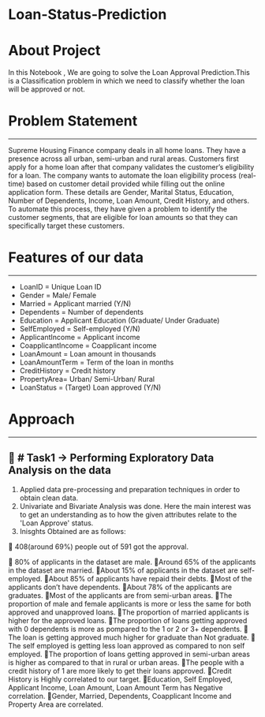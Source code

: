 # Loan-Status-Prediction
# About Project
In this Notebook , We are going to solve the Loan Approval Prediction.This is a Classification problem in which we need to classify whether the loan will be approved or not.
# Problem Statement
-------------------------------------------------------------------------------------------------------------------------------------------------------------------------
Supreme Housing Finance company deals in all home loans. They have a presence across all urban, semi-urban and rural areas. Customers first apply for a home loan after that company validates the customer’s eligibility for a loan. The company wants to automate the loan eligibility process (real-time) based on customer detail provided while filling out the online application form. These details are Gender, Marital Status, Education, Number of Dependents, Income, Loan Amount, Credit History, and others. To automate this process, they have given a problem to identify the customer segments, that are eligible for loan amounts so that they can specifically target these customers.
# Features of our data
-------------------------------------------------------------------------------------------------------------------------------------------------------------------------
* LoanID = Unique Loan ID
* Gender = Male/ Female
* Married = Applicant married (Y/N)
* Dependents = Number of dependents
* Education = Applicant Education (Graduate/ Under Graduate)
* SelfEmployed = Self-employed (Y/N)
* ApplicantIncome = Applicant income
* CoapplicantIncome = Coapplicant income
* LoanAmount = Loan amount in thousands
* LoanAmountTerm = Term of the loan in months
* CreditHistory = Credit history
* PropertyArea= Urban/ Semi-Urban/ Rural
* LoanStatus = (Target) Loan approved (Y/N)

# Approach
-------------------------------------------------------------------------------------------------------------------------------------------------------------------------
📍 # Task1 -> Performing Exploratory Data Analysis on the data
-----------------------------------------------------------------------------------------------------------------------------------------------------------------------

1. Applied data pre-processing and preparation techniques in order to obtain clean data.
2. Univariate and Bivariate Analysis was done. Here the main interest was to get an understanding as to how the given attributes relate to the 'Loan Approve' status.
3. Inisghts Obtained are as follows:

📌 408(around 69%) people out of 591 got the approval.

📌 80% of applicants in the dataset are male.
📌Around 65% of the applicants in the dataset are married.
📌About 15% of applicants in the dataset are self-employed.
📌About 85% of applicants have repaid their debts.
📌Most of the applicants don’t have dependents.
📌About 78% of the applicants are graduates.
📌Most of the applicants are from semi-urban areas.
📌The proportion of male and female applicants is more or less the same for both approved and unapproved loans.
📌The proportion of married applicants is higher for the approved loans.
📌The proportion of loans getting approved with 0 dependents is more as pompared to the 1 or 2 or 3+ dependents.
📌The loan is getting approved much higher for graduate than Not graduate.
📌The self employed is getting less loan approved as compared to non self employed.
📌The proportion of loans getting approved in semi-urban areas is higher as compared to that in rural or urban areas.
📌The people with a credit history of 1 are more likely to get their loans approved.
📌Credit History is Highly correlated to our target.
📌Education, Self Employed, Applicant Income, Loan Amount, Loan Amount Term has Negative correlation.
📌Gender, Married, Dependents, Coapplicant Income and Property Area are correlated.
